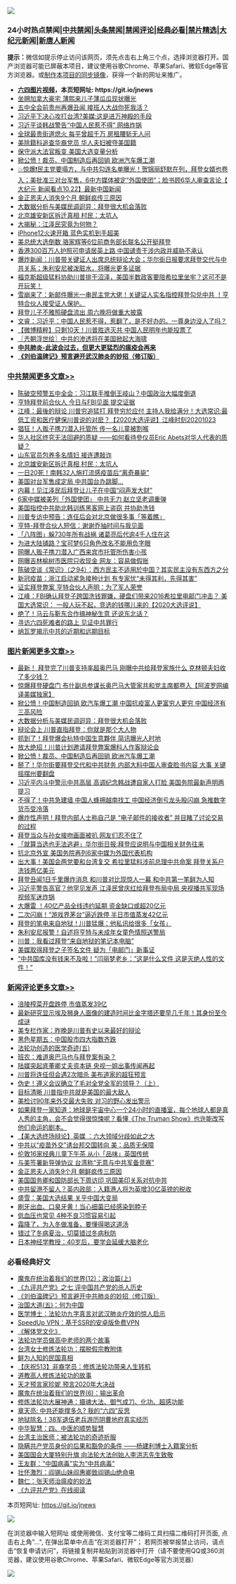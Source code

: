 ![](https://raw.githubusercontent.com/fqnews/bnews/master/64photo/fqnews-qr.jpg)

<div id="tt">
<h3>24小时热点禁闻|<a href="#%E4%B8%AD%E5%85%B1%E7%A6%81%E9%97%BB%E6%9B%B4%E5%A4%9A%E6%96%87%E7%AB%A0">中共禁闻</a>|<a href="#%E5%9B%BE%E7%89%87%E6%96%B0%E9%97%BB%E6%9B%B4%E5%A4%9A%E6%96%87%E7%AB%A0">头条禁闻</a>|<a href="#%E6%96%B0%E9%97%BB%E8%AF%84%E8%AE%BA%E6%9B%B4%E5%A4%9A%E6%96%87%E7%AB%A0">禁闻评论|<a href="#%E5%BF%85%E7%9C%8B%E7%BB%8F%E5%85%B8%E5%A5%BD%E6%96%87">经典必看|<a href="/video.md#%E7%A6%81%E7%89%87%E7%B2%BE%E9%80%89">禁片精选</a>|<a href="https://github.com/fqnews/djy/blob/master/gb/nf1351518.md#1">大纪元新闻</a>|<a href="https://github.com/fqnews/ntdtv/blob/master/gb/prog204.md#1">新唐人新闻</a></h3>
<div><b>提示：</b>微信如提示停止访问该网页，须先点击右上角三个点，选择浏览器打开。国产浏览器可能已屏蔽本项目，建议使用谷歌Chrome、苹果Safari、微软Edge等官方浏览器。或<a href="https://github.com/fqnews/bnews/blob/master/%E5%88%B6%E4%BD%9Cgit%E7%A6%81%E9%97%BB%E9%95%9C%E5%83%8F.md">制作本项目的同步镜像</a>，获得一个新的网址来推广。</div>
<ul>
<li><b><a href="http://d1.bdrive.tk/64.mp4" target="_blank">六四图片视频</a>，本页短网址: https://git.io/jnews</b></li>
<li><a href="/cnnews/20201023/1418645.md">坐拥加拿大豪宅 薄熙来儿子薄瓜瓜现状曝光</a></li>
<li><a href="/cnnews/20201023/1418620.md">五中全会前贵州再爆丑闻 接班人大战你死我活？</a></li>
<li><a href="/cnnews/20201023/1418631.md">习近平下决心攻打台湾?美媒:这是进万神殿的手段</a></li>
<li><a href="/comments/20201023/1418865.md">习近平谈韩战警告“中国人民惹不得” 网络炸锅</a></li>
<li><a href="/cnnews/hknews/20201023/1418643.md">全球最贵街道熄火 每平曾超千万 房租腰斩无人问</a></li>
<li><a href="/cnnews/20201023/1418644.md">美除籍科追查华裔党员 华人夫妇被夺美国籍</a></li>
<li><a href="/bannedvideo/20201023/1418850.md">保守派大法官叛变 美国大选变量分析</a></li>
<li><a href="/topimagenews/20201023/1418689.md">掀公愤！裁员、中国制造后再回销 欧洲汽车爆工潮</a></li>
<li><a href="/bannedvideo/20201023/1418706.md">💥惊爆❗️民主党要塌方，与中共勾连名单曝光！贺锦丽舒默在列，拜登女婿也卷入；美批准三对台军售，6中方媒体被定“外国使团”；脸书顾6华人审查言论【 大纪元 新闻看点10.22】最新中国新闻</a></li>
<li><a href="/comments/20201023/1418953.md">金正恩夫人消失9个月 朝鲜疯传三原因</a></li>
<li><a href="/topimagenews/20201023/1418941.md">大数据分析与美媒民调迴异：拜登很大机会落败</a></li>
<li><a href="/cbnews/20201023/1418996.md">北京雄安新区拆迁真相 村民：太坑人</a></li>
<li><a href="/cnnews/20201023/1418666.md">大揭秘：江泽民究竟为何物？</a></li>
<li><a href="/cnnews/20201023/1418968.md">iPhone12火速开箱 蓝色实机到手超美</a></li>
<li><a href="/cnnews/20201023/1418882.md">美总统大选倒数 骆家辉等6位前商务部长联名公开挺拜登</a></li>
<li><a href="/cnnews/hknews/20201023/1418940.md">香港300百万人护照可申请居英上路 中国谴责干涉内政并威胁不承认</a></li>
<li><a href="/bannedvideo/20201023/1418750.md">爆炸新闻：川普带关键证人出席总统辩论大会；华尔街日报要求拜登交代与中共关系；朱利安尼被泼脏水，将曝光更多证据</a></li>
<li><a href="/bannedvideo/20201023/1418716.md">福克斯超级猛料协助川普排干沼泽，美国半数政客要陪希拉里坐牢？这可不是开玩笑！</a></li>
<li><a href="/bannedvideo/20201023/1418688.md">雪崩来了：新邮件曝光一串民主党大佬！关键证人实名指控拜登勾兑中共 ！亨特合伙人接受证人保护。</a></li>
<li><a href="/cnnews/20201023/1418873.md">拜登儿子不雅照硬盘流出 周六晚将做重大披露</a></li>
<li><a href="/bannedvideo/20201023/1418944.md">文睿：习近平：中国人民惹不得，惹翻了，是不好办的。一尊身边没人了吗？</a></li>
<li><a href="/comments/20201023/1418844.md">【微博精粹】只剩10天！川普胜选灭共 中国人民明年也能投票了</a></li>
<li><a href="/ssgc/20201023/1418649.md">〖兲朝浮世绘〗中共的渗透将在美国掀起大海啸</a></li>
<li><b><a href="/comments/20200211/1275071.md" target="_blank">中共肺炎-此波会过去，但更大更猛烈的瘟疫会再来</a></b></li>
<li><b><a href="/comments/20200207/1272816.md" target="_blank">《刘伯温碑记》预言避开武汉肺炎的妙招（修订版）</a></b></li>
</ul>
</div>

<div class="catlist">
<h3><a href="/cbnews/" target="_blank">中共禁闻</a><span><a href="/cbnews/" target="_blank" rel="nofollow">更多文章>></a></span></h3>
<ul>
<li><a href="/cbnews/20201024/1419187.md" target="_blank">陈破空预警五中全会：习江联手推倒王岐山？中国政治大幅度倒退</a></li>
<li><a href="/cbnews/20201024/1419183.md" target="_blank">亨特拜登前合伙人 今日与FBI见面 提交证据</a></li>
<li><a href="/cbnews/20201023/1419150.md" target="_blank">江峰：最後的辩论 川普穷追猛打 拜登穷於应付 主持人我给满分！大选常识:最低工资和医疗健保川普说的对麽？【2020大选评说】江峰时刻20201023</a></li>
<li><a href="/cbnews/20201023/1419026.md" target="_blank">猖狂！人贩子携刀潜入托管所 传一名儿童被割喉</a></li>
<li><a href="/cbnews/20201023/1419023.md" target="_blank">华⼈社区终究⽆法回避的质疑 ——如何看待參仪员Eric Abets对华⼈代表的质疑？</a></li>
<li><a href="/cbnews/20201023/1419002.md" target="_blank">山东官员包养多名情妇 接连遭敲诈</a></li>
<li><a href="/cbnews/20201023/1418996.md" target="_blank">北京雄安新区拆迁真相 村民：太坑人</a></li>
<li><a href="/cbnews/20201023/1418902.md" target="_blank">一日20死！南韩32人施打流感疫苗后“离奇暴毙”</a></li>
<li><a href="/cbnews/20201023/1418889.md" target="_blank">美国对台军售成定局 中共国台办跳脚…</a></li>
<li><a href="/cbnews/20201023/1418867.md" target="_blank">内幕！见江泽民后拜登让儿子在中国“闷声发大财”</a></li>
<li><a href="/cbnews/20201023/1418833.md" target="_blank">6家中媒被美列「外国使团」 中共无力 赵立坚老调重弹</a></li>
<li><a href="/cbnews/20201023/1418755.md" target="_blank">美国指控中共助北韩训练黑客网上盗窃 并协助洗钱</a></li>
<li><a href="/cbnews/20201023/1418754.md" target="_blank">川普专访中预告：连任后会对北京做很多事「等着瞧」</a></li>
<li><a href="/cbnews/20201023/1418657.md" target="_blank">亨特-拜登合伙人短信：谢谢乔抽时间与我见面</a></li>
<li><a href="/cbnews/20201023/1418642.md" target="_blank">「八阵图」躲730年所有战祸 诸葛亮后代逾4千人住在这</a></li>
<li><a href="/cbnews/20201023/1418619.md" target="_blank">为进大陆铺路？宝可梦6只角色改名不能用负字眼</a></li>
<li><a href="/cbnews/20201023/1418618.md" target="_blank">网曝人贩子携刀潜入广西来宾市托管所伤害小孩</a></li>
<li><a href="/cbnews/20201023/1418617.md" target="_blank">网曝吉林榆树市医院只收现金 网友：容易做假账</a></li>
<li><a href="/cbnews/20201023/1418597.md" target="_blank">陈破空谈《常识》（之94）：西方民主不适用於中国？其实民主没有东西方之分</a></li>
<li><a href="/cbnews/20201023/1418584.md" target="_blank">新冠疫苗：浙江启动紧急接种计划 有专家忧“未得其利，先得其害”</a></li>
<li><a href="/cbnews/20201022/1418562.md" target="_blank">证实拜登弊案 亨特合伙人声明：为了军人荣誉</a></li>
<li><a href="/cbnews/20201022/1418515.md" target="_blank">江峰：FBI确认拜登子跨国洗钱罪嫌，硬盘们带来2016希拉里电邮门冲击？ 美国大选常识： 一般人玩不起，竞选的钱哪儿来的【2020大选评说】</a></li>
<li><a href="/cbnews/20201022/1418411.md" target="_blank">绝了！马云与靳东合作搞神秘生意 还说东北话？</a></li>
<li><a href="/cbnews/20201022/1418399.md" target="_blank">寻访六四死难者的路上 见证中共罪行</a></li>
<li><a href="/cbnews/20201022/1418380.md" target="_blank">纳瓦罗揭示中共的近期和远期目标</a></li>

</ul>
</div>
<div class="catlist">
<h3><a href="/topimagenews/" target="_blank">图片新闻</a><span><a href="/topimagenews/" target="_blank" rel="nofollow">更多文章>></a></span></h3>
<ul>
<li><a href="/topimagenews/20201024/1419175.md" target="_blank">最新！ 拜登完了川普支持率超奥巴马 刚曝中共给拜登家族什么 克林顿夫妇收了多少钱？</a></li>
<li><a href="/topimagenews/20201024/1419161.md" target="_blank">惊爆拜登硬盘门 布什副总参谋长奥巴马大管家共和党主席都卷入【阿波罗网编译美媒独家】</a></li>
<li><a href="/topimagenews/20201023/1419001.md" target="_blank">掀公愤！中国制造回销 欧汽车爆工潮 中国抗疫富人更富穷人更穷 中国经济有三高风险</a></li>
<li><a href="/topimagenews/20201023/1418941.md" target="_blank">大数据分析与美媒民调迴异：拜登很大机会落败</a></li>
<li><a href="/topimagenews/20201023/1418912.md" target="_blank">辩论会上 川普直指拜登：你就是那个大人物</a></li>
<li><a href="/topimagenews/20201023/1418753.md" target="_blank">抓到了！拜登爆会杭特中国生意夥伴 简讯曝光人时地</a></li>
<li><a href="/topimagenews/20201023/1418752.md" target="_blank">放大绝招！川普计划邀请拜登弊案爆料人作客辩论会</a></li>
<li><a href="/topimagenews/20201023/1418689.md" target="_blank">掀公愤！裁员、中国制造后再回销 欧洲汽车爆工潮</a></li>
<li><a href="/topimagenews/20201023/1418574.md" target="_blank">掰了！华尔街要拜登交代和中共财务 内部大料中国人审查脸书内容 大事 关键摇摆州要翻盘</a></li>
<li><a href="/topimagenews/20201022/1418484.md" target="_blank">习近平内斗中警示中共高层 高调纪念韩战遭自家人打脸 美国务院最新声明两提习</a></li>
<li><a href="/topimagenews/20201022/1418398.md" target="_blank">不得了！中共急建墙 中国人蜂拥越南找工 中国经济倒亏龙头股闪崩 急推数字货币受冷落</a></li>
<li><a href="/topimagenews/20201022/1418321.md" target="_blank">爆炸性声明！拜登内部人士称自己是 &#8220;电子邮件的接收者&#8221; 并目睹了讨论交易的过程</a></li>
<li><a href="/topimagenews/20201022/1418313.md" target="_blank">拜登当众与孙女接吻画面被扒 网友们忍不住了</a></li>
<li><a href="/topimagenews/20201022/1418136.md" target="_blank">「就算当选也无法逃避」华尔街日报:拜登应说明与中国相关财务往来</a></li>
<li><a href="/topimagenews/20201022/1418011.md" target="_blank">抗北京外宣 美国务院再列6家中媒为外国代表机构</a></li>
<li><a href="/topimagenews/20201022/1417976.md" target="_blank">出大事！美国会两党要和台湾复交 希拉里猛料涉前总理中共命案 拜登关系户洗钱两亿美元</a></li>
<li><a href="/topimagenews/20201022/1417975.md" target="_blank">拜登丑闻1日千里爆炸消息 和川普对比现惊人一幕 和中共第一笔鲜为人知</a></li>
<li><a href="/topimagenews/20201021/1417880.md" target="_blank">习近平警告高官？他罕见发声 江泽民曾庆红给拜登布局中局 央视播共军现场视频军迷炸锅</a></li>
<li><a href="/topimagenews/20201021/1417712.md" target="_blank">大爆雷 ！40亿产品全线违约延期 资金缺口或超20亿元</a></li>
<li><a href="/topimagenews/20201021/1417699.md" target="_blank">二次闪崩！“游戏界茅台”逼近跌停 半日市值蒸发42亿元</a></li>
<li><a href="/topimagenews/20201021/1417698.md" target="_blank">拜登的笔电来自地狱！川普猛爆：他私讯给很多「女孩」</a></li>
<li><a href="/topimagenews/20201021/1417610.md" target="_blank">朱利安尼报警！自述将亨特与未成年女童色情照送警局</a></li>
<li><a href="/topimagenews/20201021/1417497.md" target="_blank">川普：我看过拜登“来自地狱的笔记本电脑”</a></li>
<li><a href="/topimagenews/20201021/1417337.md" target="_blank">美媒取得拜登之子签名文件 疑为「电邮门」新事证</a></li>
<li><a href="/topimagenews/20201021/1417317.md" target="_blank">“中共国库没有钱来不及啦！”闫丽梦老乡：“这是什么文件 这是灭绝人性的文件！”</a></li>

</ul>
</div>
<div class="catlist">
<h3><a href="/comments/" target="_blank">新闻评论</a><span><a href="/comments/" target="_blank" rel="nofollow">更多文章>></a></span></h3>
<ul>
<li><a href="/comments/20201024/1419192.md" target="_blank">涪陵榨菜开盘跌停 市值蒸发39亿</a></li>
<li><a href="/comments/20201024/1419170.md" target="_blank">最新研究显示埃及狮身人面像的建造时间比金字塔还要早几千年！其身份至今成谜</a></li>
<li><a href="/comments/20201023/1419156.md" target="_blank">美专栏作家：昨晚是川普有史以来最好的辩论</a></li>
<li><a href="/comments/20201023/1419143.md" target="_blank">黑色星期五：中国股市四大指数齐跌</a></li>
<li><a href="/comments/20201023/1419111.md" target="_blank">法轮功创造的医学奇迹(五)</a></li>
<li><a href="/comments/20201023/1419110.md" target="_blank">班农：难道奥巴马也与拜登案有染？</a></li>
<li><a href="/comments/20201023/1419054.md" target="_blank">陆媒突起底董卿丈夫资本链 央视一姐出事传闻再起</a></li>
<li><a href="/comments/20201023/1419053.md" target="_blank">川普将连任但会遇2次暗杀 美布道家的超狂预言</a></li>
<li><a href="/comments/20201023/1419052.md" target="_blank">伪史！遵义会议确立了毛对全党全军的领导？（上）</a></li>
<li><a href="/comments/20201023/1419036.md" target="_blank">目标清晰 川普指中共就是美国的最大敌人</a></li>
<li><a href="/comments/20201023/1419030.md" target="_blank">美检讨90年来外交最大失败 对习的野心发出警示</a></li>
<li><a href="/comments/20201023/1419021.md" target="_blank">如果拜登一家知道：地球是宇宙中心一个24小时的直播室，每个地球人都是真人秀的主角，会不会觉得很惊悚呢？看懂《The Truman Show》也许能改写他们命运的剧本。</a></li>
<li><a href="/comments/20201023/1419009.md" target="_blank">【美大选终场辩论】英媒 ：六大领域分歧如此之大</a></li>
<li><a href="/comments/20201023/1418986.md" target="_blank">中共以“疫苗外交”诱台邦交国转向 美：品质无保障</a></li>
<li><a href="/comments/20201023/1418985.md" target="_blank">伦敦16家经典儿童下午茶 从小「品味」英国传统</a></li>
<li><a href="/comments/20201023/1418971.md" target="_blank">与美签署新导弹协议 台湾称“无意与中共军备竞赛”</a></li>
<li><a href="/comments/20201023/1418953.md" target="_blank">金正恩夫人消失9个月 朝鲜疯传三原因</a></li>
<li><a href="/comments/20201023/1418952.md" target="_blank">美国国务卿和国防部长下周访印 巩固美印关系对抗中共</a></li>
<li><a href="/comments/20201023/1418951.md" target="_blank">中共留港不留人？英内政部：入籍港人将为英增30亿英镑的税收</a></li>
<li><a href="/comments/20201023/1418927.md" target="_blank">盛雪：美国大选结果 关乎中国大变局</a></li>
<li><a href="/comments/20201023/1418926.md" target="_blank">刷牙出血、口臭牙黄！当心细菌已经感染到脖子</a></li>
<li><a href="/comments/20201023/1418925.md" target="_blank">低血压也常见 4种不良习惯容易引起</a></li>
<li><a href="/comments/20201023/1418924.md" target="_blank">霜降了，为入冬做准备，要懂得喝这道汤</a></li>
<li><a href="/comments/20201023/1418923.md" target="_blank">错过了冬病夏治，切莫错过冬病秋防</a></li>
<li><a href="/comments/20201023/1418922.md" target="_blank">日本神经学教授：40岁后，要学会延缓大脑老化</a></li>

</ul>
</div>

<div class="catlist">
<h3>必看经典好文</h3>
<ul>
<li><a href="/topimagenews/20180601/951286.md" target="_blank">魔鬼在统治着我们的世界(12)：政治篇(上)</a></li>
<li><a href="/bookonline/20131116/201048.md" target="_blank">《九评共产党》之七 评中国共产党的杀人历史</a></li>
<li><a href="/comments/20200207/1272816.md" target="_blank">《刘伯温碑记》预言避开中共肺炎的妙招（修订版）</a></li>
<li><a href="/cbnews/20180311/913065.md" target="_blank">治国大道(五)：何为中国</a></li>
<li><a href="/comments/20200820/1382989.md" target="_blank">医学博士：法轮功九字真言对武汉肺炎疗效的惊人启示</a></li>
<li><a href="/cbnews/20191226/1241739.md" target="_blank">SpeedUp VPN：基于SSR的安卓版免费VPN</a></li>
<li><a href="/bookwiki/20130610/138400.md" target="_blank">《解体党文化》</a></li>
<li><a href="/comments/20200629/1352533.md" target="_blank">法轮功学员做高中老师的两个故事</a></li>
<li><a href="/cbnews/20200610/1342772.md" target="_blank">台湾女士修炼法轮功：摆脱假宗教附体</a></li>
<li><a href="/comments/20200926/1403589.md" target="_blank">鲜为人知的民国真相</a></li>
<li><a href="/cbnews/20200518/1330564.md" target="_blank">【庆祝513】非裔学员：修炼法轮功带来人生转机</a></li>
<li><a href="/comments/20200805/1375080.md" target="_blank">道教高人修炼法轮功的故事</a></li>
<li><a href="/topimagenews/20200513/1327828.md" target="_blank">天才预言家珍妮 预言2020年大决战</a></li>
<li><a href="/topimagenews/20180524/947358.md" target="_blank">魔鬼在统治着我们的世界(6)：输出革命</a></li>
<li><a href="/comments/20191203/1234383.md" target="_blank">修炼法轮功大展神通：摄魂大法、御气成刀、化功、超感功能</a></li>
<li><a href="/comments/20200607/1341003.md" target="_blank">章天亮: 中共还能撑多久? 我的“六四”反思</a></li>
<li><a href="/cbnews/20200531/1337381.md" target="_blank">地狱除名！38军退伍老兵游历阴曹地府真实经历</a></li>
<li><a href="/comments/20200605/783247.md" target="_blank">中华智慧：四、中医的顺势智慧</a></li>
<li><a href="/comments/20200801/1373219.md" target="_blank">台湾主治医师：被法轮功的奇迹折服</a></li>
<li><a href="/comments/20201010/1411228.md" target="_blank">隐瞒共产党员身份的后果和豁免的条件 ——杨建利博士入籍案分析</a></li>
<li><a href="/comments/20200516/1329276.md" target="_blank">美国国会大厦特别升旗 向法轮大法创始人李洪志先生致敬</a></li>
<li><a href="/comments/20200318/1295755.md" target="_blank">王友群：“中国病毒”实为“中共病毒”</a></li>
<li><a href="/cbnews/20200727/1366904.md" target="_blank">壮怀激烈：阎锡山妹阎惠卿致阎锡山绝命电</a></li>
<li><a href="/comments/20200224/1282494.md" target="_blank">魏仁：张天师治瘟疫的妙法</a></li>
<li><a href="/bookonline/20131116/201057.md" target="_blank">《九评共产党》在线阅读</a></li>

</ul>
</div>

本页短网址: https://git.io/jnews

![](https://raw.githubusercontent.com/fqnews/bnews/master/64photo/fqnews-qr.jpg)

在浏览器中输入短网址 或使用微信、支付宝等二维码工具扫描二维码打开页面, 点击右上角"...", 在弹出菜单中点击“在浏览器打开”； 若网页被举报禁止访问，请点击“恢复申请访问”，将链接复制并粘贴到浏览器中打开（请不要使用QQ或360浏览器，建议使用谷歌Chrome、苹果Safari、微软Edge等官方浏览器）

![](https://raw.githubusercontent.com/fqnews/bnews/master/64photo/wx.jpg)
